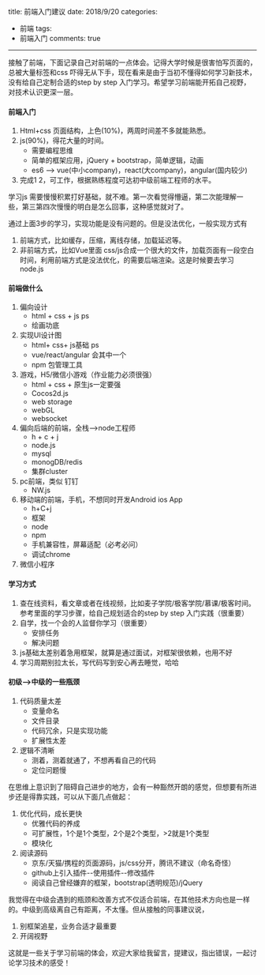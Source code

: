 
title: 前端入门建议
date: 2018/9/20
categories:
- 前端
  tags:
- 前端入门
  comments: true
---

接触了前端，下面记录自己对前端的一点体会。记得大学时候是很害怕写页面的，总被大量标签和css 吓得无从下手，现在看来是由于当初不懂得如何学习新技术，没有给自己定制合适的step by step 入门学习。希望学习前端能开拓自己视野，对技术认识更深一层。

#### 前端入门
1. Html+css 页面结构，上色(10%)，两周时间差不多就能熟悉。
2. js(90%)，得花大量的时间。
    - 需要编程思维 
    - 简单的框架应用，jQuery + bootstrap，简单逻辑，动画
    - es6 --> vue(中小company)，react(大company)，angular(国内较少)
3. 完成1 2，可工作，根据熟练程度可达初中级前端工程师的水平。

学习js 需要慢慢积累打好基础，就不难。第一次看觉得懵逼，第二次能理解一些，第三第四次慢慢的明白是怎么回事，这种感觉就对了。

通过上面3步的学习，实现功能是没有问题的。但是没法优化，一般实现方式有
1. 前端方式，比如缓存，压缩，离线存储，加载延迟等。
2. 非前端方式，比如Vue里面 css/js合成一个很大的文件，加载页面有一段空白时间，利用前端方式是没法优化，的需要后端渲染。这是时候要去学习 node.js

#### 前端做什么
1. 偏向设计
    - html + css + js ps 
    - 绘画功底
2. 实现UI设计图
    - html+ css+ js基础 ps
    - vue/react/angular 会其中一个
    - npm 包管理工具
3. 游戏，H5/微信小游戏（作业能力必须很强）
    - html + css + 原生js一定要强
    - Cocos2d.js
    - web storage
    - webGL
    - websocket
4. 偏向后端的前端，全栈-->node工程师
    - h + c + j
    - node.js
    - mysql
    - monogDB/redis
    - 集群cluster
5. pc前端，类似 钉钉
    - NW.js
6. 移动端的前端，手机，不想同时开发Android ios App
    - h+C+j
    - 框架
    - node
    - npm
    - 手机兼容性，屏幕适配（必考必问）
    - 调试chrome
7. 微信小程序

#### 学习方式
1. 查在线资料，看文章或者在线视频，比如麦子学院/极客学院/慕课/极客时间。参考里面的学习步骤，给自己规划适合的step by step 入门实践（很重要）
2. 自学，找一个会的人监督你学习（很重要）
    - 安排任务
    - 解决问题
3. js基础太差别着急用框架，就算是通过面试，对框架很依赖，也用不好
4. 学习周期别拉太长，写代码写到安心再去睡觉，哈哈

#### 初级-->中级的一些瓶颈
1. 代码质量太差
    - 变量命名
    - 文件目录
    - 代码冗余，只是实现功能
    - 扩展性太差
2. 逻辑不清晰
    - 测着，测着就通了，不想再看自己的代码
    - 定位问题慢

在思维上意识到了阻碍自己进步的地方，会有一种豁然开朗的感觉，但想要有所进步还是得靠实践，可以从下面几点做起：
1. 优化代码，成长更快
    - 优雅代码的养成
    - 可扩展性，1个是1个类型，2个是2个类型，>2就是1个类型
    - 模块化
2. 阅读源码
    - 京东/天猫/携程的页面源码，js/css分开，腾讯不建议（命名奇怪）
    - github上引入插件--使用插件--修改插件
    - 阅读自己曾经嫌弃的框架，bootstrap(透明规范)/jQuery

我觉得在中级会遇到的瓶颈和改善方式不仅适合前端，在其他技术方向也是一样的。中级到高级离自己有距离，不太懂。但从接触的同事建议说，
1. 别框架追星，业务合适才最重要
2. 开阔视野


这就是一些关于学习前端的体会，欢迎大家给我留言，提建议，指出错误，一起讨论学习技术的感受！